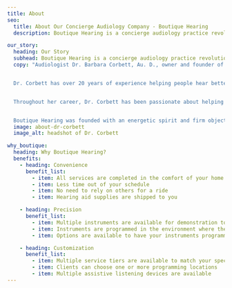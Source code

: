 ```yaml
---
title: About
seo:
  title: About Our Concierge Audiology Company - Boutique Hearing
  description: Boutique Hearing is a concierge audiology practice revolutionizing the way hearing aids are fit, with an energetic spirit to enhance lives by improving hearing

our_story:
  heading: Our Story
  subhead: Boutique Hearing is a concierge audiology practice revolutionizing the way hearing aids are fit.
  copy: "Audiologist Dr. Barbara Corbett, Au. D., owner and founder of Boutique Hearing, travels to her clients’ home or office for all audiology services from the hearing evaluation to hearing aid selections, fittings, and follow-up care. 


  Dr. Corbett has over 20 years of experience helping people hear better. Her journey as an audiologist at the University of Chicago Medicine; Hearing Health Center; Phonak and Presence Resurrection Medical Center have given her a unique perspective into all aspects of audiology from diagnosis to manufacturing and most importantly with individualized patient care. 


  Throughout her career, Dr. Corbett has been passionate about helping people hear better. Early on she realized that, while advancements in hearing aid technology and design were important, what mattered most was her patient’s knowledge of their hearing needs and success with their hearing aids. Dr. Corbett noticed that, despite all the advancements in hearing aid technology, the process of programming and fitting them was not evolving. People were still coming into a quiet office for their fitting, then being sent into complicated listening environments that were part of their everyday lives. Dr. Corbett wanted more for her clients which is why she founded Boutique Hearing and disrupted this status quo. 


  Boutique Hearing was founded with an energetic spirit and firm objective: enhance lives by improving hearing. Having hearing loss is difficult but finding the time to address it should not be. That is the driving force behind Boutique Hearing: convenient, precise, and customized hearing aid fittings in the comfort of your home or office."
  image: about-dr-corbett
  image_alt: headshot of Dr. Corbett 

why_boutique: 
  heading: Why Boutique Hearing?
  benefits: 
    - heading: Convenience
      benefit_list: 
        - item: All services are completed in the comfort of your home or office
        - item: Less time out of your schedule
        - item: No need to rely on others for a ride
        - item: Hearing aid supplies are shipped to you

    - heading: Precision
      benefit_list: 
        - item: Multiple instruments are available for demonstration to help make your selection
        - item: Instruments are programmed in the environment where they will be used
        - item: Options are available to have your instruments programmed in multiple environments (home, office, favorite restaurant, etc.)

    - heading: Customization
      benefit_list: 
        - item: Multiple service tiers are available to match your specific needs
        - item: Clients can choose one or more programming locations
        - item: Multiple assistive listening devices are available
---
```

